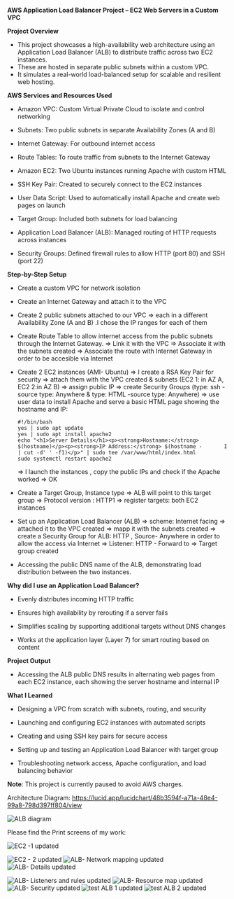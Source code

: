 **AWS Application Load Balancer Project – EC2 Web Servers in a Custom VPC**

**Project Overview**

- This project showcases a high-availability web architecture using an Application Load Balancer (ALB) to distribute traffic across two EC2 instances.
- These are hosted in separate public subnets within a custom VPC.
- It simulates a real-world load-balanced setup for scalable and resilient web hosting.

**AWS Services and Resources Used**

- Amazon VPC: Custom Virtual Private Cloud to isolate and control networking

- Subnets: Two public subnets in separate Availability Zones (A and B)

- Internet Gateway: For outbound internet access

- Route Tables: To route traffic from subnets to the Internet Gateway

- Amazon EC2: Two Ubuntu instances running Apache with custom HTML

- SSH Key Pair: Created to securely connect to the EC2 instances

- User Data Script: Used to automatically install Apache and create web pages on launch

- Target Group: Included both subnets for load balancing

- Application Load Balancer (ALB): Managed routing of HTTP requests across instances

- Security Groups: Defined firewall rules to allow HTTP (port 80) and SSH (port 22)

**Step-by-Step Setup**

- Create a custom VPC for network isolation

- Create an Internet Gateway and attach it to the VPC
  
- Create 2 public subnets attached to our VPC => each in a different Availability Zone (A and B) .I chose the IP ranges for each of them
  
- Create Route Table to allow internet access from the public subnets through the Internet Gateway.
      => Link it with the VPC
      => Associate it with the subnets created
      => Associate the route with Internet Gateway in order to be accesible via Internet

- Create 2 EC2 instances (AMI- Ubuntu)
      => I create a RSA Key Pair for security
      => attach them with the VPC created & subnets (EC2 1: in AZ A, EC2 2:in AZ B)
      => assign public IP
      => create Security Groups (type: ssh -source type: Anywhere  & type: HTML -source type: Anywhere)
      => use user data to install Apache and serve a basic HTML page showing the hostname and IP:

      #!/bin/bash
      yes | sudo apt update
      yes | sudo apt install apache2
      echo "<h1>Server Details</h1><p><strong>Hostname:</strong> $(hostname)</p><p><strong>IP Address:</strong> $(hostname -       I | cut -d' ' -f1)</p>" | sudo tee /var/www/html/index.html
      sudo systemctl restart apache2

   => I launch the instances , copy the public IPs and check if the Apache worked => OK

- Create a Target Group, Instance type =>  ALB will point to this target group
    => Protocol version : HTTP1
    => register targets: both EC2 instances
 

- Set up an Application Load Balancer (ALB)
   => scheme: Internet facing
   => attached it to the VPC created
   => mapp it with the subnets created
   => create a Security Group for ALB: HTTP , Source- Anywhere in order to allow the access via Internet
   => Listener: HTTP - Forward to => Target group created

-  Accessing the public DNS name of the ALB, demonstrating load distribution between the two instances.


**Why did I use an Application Load Balancer?**

- Evenly distributes incoming HTTP traffic

- Ensures high availability by rerouting if a server fails

- Simplifies scaling by supporting additional targets without DNS changes

- Works at the application layer (Layer 7) for smart routing based on content

 **Project Output**
- Accessing the ALB public DNS results in alternating web pages from each EC2 instance, each showing the server hostname and internal IP

**What I Learned**

- Designing a VPC from scratch with subnets, routing, and security

- Launching and configuring EC2 instances with automated scripts

- Creating and using SSH key pairs for secure access

- Setting up and testing an Application Load Balancer with target group

- Troubleshooting network access, Apache configuration, and load balancing behavior

**Note**: This project is currently paused to avoid AWS charges. 

Architecture Diagram:  https://lucid.app/lucidchart/48b3594f-a71a-48e4-99a8-798d397ff804/view 

![ALB diagram](https://github.com/user-attachments/assets/21282d00-d2fb-4558-8b16-9394f5587813)

Please find the Print screens of my work:

![EC2 -1 updated](https://github.com/user-attachments/assets/0cb3b7ca-d6c7-4c3f-b3e4-3d62ce44af53)


![EC2 - 2 updated](https://github.com/user-attachments/assets/415be22f-b927-4edf-bb03-6cb48839cbaa)
![ALB- Network mapping updated](https://github.com/user-attachments/assets/1abd1190-36cf-4308-a3b5-192896f1ea67)
![ALB- Details updated](https://github.com/user-attachments/assets/9fd897cc-ab11-47b2-8cef-a7d345a97714)

![ALB- Listeners and rules updated](https://github.com/user-attachments/assets/647e15f3-f896-4ba9-bbe2-9917dbbcb4d3)
![ALB- Resource map updated](https://github.com/user-attachments/assets/1f484739-d198-46d7-b1ba-7bf26e3c1c3d)
![ALB- Security updated](https://github.com/user-attachments/assets/7dd9ead4-b4b7-4f8d-a6ca-27104496db26)
![test ALB 1 updated](https://github.com/user-attachments/assets/937f831c-fc10-4d53-b9e6-ba8ebbc3403c)
![test ALB 2 updated](https://github.com/user-attachments/assets/a3cc6c7f-2fbf-44ad-b493-c5ddf9c33cc1)
